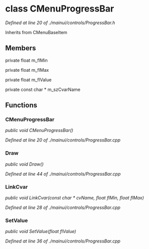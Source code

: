 # class CMenuProgressBar

*Defined at line 20 of ./mainui/controls/ProgressBar.h*

Inherits from CMenuBaseItem



## Members

private float m_flMin

private float m_flMax

private float m_flValue

private const char * m_szCvarName



## Functions

### CMenuProgressBar

*public void CMenuProgressBar()*

*Defined at line 20 of ./mainui/controls/ProgressBar.cpp*

### Draw

*public void Draw()*

*Defined at line 44 of ./mainui/controls/ProgressBar.cpp*

### LinkCvar

*public void LinkCvar(const char * cvName, float flMin, float flMax)*

*Defined at line 28 of ./mainui/controls/ProgressBar.cpp*

### SetValue

*public void SetValue(float flValue)*

*Defined at line 36 of ./mainui/controls/ProgressBar.cpp*



